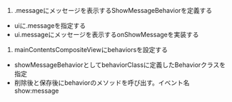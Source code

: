 1. .messageにメッセージを表示するShowMessageBehaviorを定義する
 + uiに.messageを指定する
 + ui.messageにメッセージを表示するonShowMessageを実装する
1. mainContentsCompositeViewにbehaviorsを設定する
 + showMessageBehaviorとしてbehaviorClassに定義したBehaviorクラスを指定
 + 削除後と保存後にbehaviorのメソッドを呼び出す。イベント名show:message
